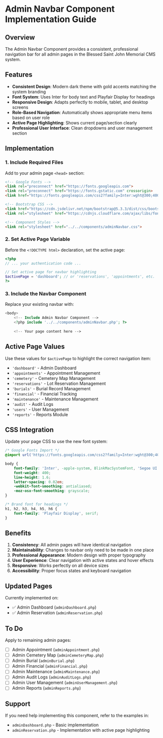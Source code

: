 # Admin Navbar Component Implementation Guide

## Overview
The Admin Navbar Component provides a consistent, professional navigation bar for all admin pages in the Blessed Saint John Memorial CMS system.

## Features
- **Consistent Design**: Modern dark theme with gold accents matching the system branding
- **Font System**: Uses Inter for body text and Playfair Display for headings
- **Responsive Design**: Adapts perfectly to mobile, tablet, and desktop screens
- **Role-Based Navigation**: Automatically shows appropriate menu items based on user role
- **Active Page Highlighting**: Shows current page/section clearly
- **Professional User Interface**: Clean dropdowns and user management section

## Implementation

### 1. Include Required Files

Add to your admin page `<head>` section:

```html
<!-- Google Fonts -->
<link rel="preconnect" href="https://fonts.googleapis.com">
<link rel="preconnect" href="https://fonts.gstatic.com" crossorigin>
<link href="https://fonts.googleapis.com/css2?family=Inter:wght@300;400;500;600;700;800;900&family=Playfair+Display:wght@400;500;600;700;800;900&display=swap" rel="stylesheet">

<!-- Bootstrap CSS -->
<link href="https://cdn.jsdelivr.net/npm/bootstrap@5.3.3/dist/css/bootstrap.min.css" rel="stylesheet">
<link rel="stylesheet" href="https://cdnjs.cloudflare.com/ajax/libs/font-awesome/6.5.0/css/all.min.css">

<!-- Component Styles -->
<link rel="stylesheet" href="../../components/adminNavbar.css">
```

### 2. Set Active Page Variable

Before the `<!DOCTYPE html>` declaration, set the active page:

```php
<?php
// ... your authentication code ...

// Set active page for navbar highlighting
$activePage = 'dashboard'; // or 'reservations', 'appointments', etc.
?>
```

### 3. Include the Navbar Component

Replace your existing navbar with:

```php
<body>
    <!-- Include Admin Navbar Component -->
    <?php include '../../components/adminNavbar.php'; ?>
    
    <!-- Your page content here -->
```

## Active Page Values

Use these values for `$activePage` to highlight the correct navigation item:

- `'dashboard'` - Admin Dashboard
- `'appointments'` - Appointment Management
- `'cemetery'` - Cemetery Map Management  
- `'reservations'` - Lot Reservation Management
- `'burials'` - Burial Record Management
- `'financial'` - Financial Tracking
- `'maintenance'` - Maintenance Management
- `'audit'` - Audit Logs
- `'users'` - User Management
- `'reports'` - Reports Module

## CSS Integration

Update your page CSS to use the new font system:

```css
/* Google Fonts Import */
@import url('https://fonts.googleapis.com/css2?family=Inter:wght@300;400;500;600;700;800;900&family=Playfair+Display:wght@400;500;600;700;800;900&display=swap');

body {
    font-family: 'Inter', -apple-system, BlinkMacSystemFont, 'Segoe UI', Roboto, Oxygen, Ubuntu, Cantarell, sans-serif;
    font-weight: 400;
    line-height: 1.6;
    letter-spacing: 0.02em;
    -webkit-font-smoothing: antialiased;
    -moz-osx-font-smoothing: grayscale;
}

/* Brand font for headings */
h1, h2, h3, h4, h5, h6 {
    font-family: 'Playfair Display', serif;
}
```

## Benefits

1. **Consistency**: All admin pages will have identical navigation
2. **Maintainability**: Changes to navbar only need to be made in one place
3. **Professional Appearance**: Modern design with proper typography
4. **User Experience**: Clear navigation with active states and hover effects
5. **Responsive**: Works perfectly on all device sizes
6. **Accessibility**: Proper focus states and keyboard navigation

## Updated Pages

Currently implemented on:
- ✅ Admin Dashboard (`adminDashboard.php`)
- ✅ Admin Reservation (`adminReservation.php`)

## To Do

Apply to remaining admin pages:
- [ ] Admin Appointment (`adminAppointment.php`)
- [ ] Admin Cemetery Map (`adminCemeteryMap.php`) 
- [ ] Admin Burial (`adminBurial.php`)
- [ ] Admin Financial (`adminFinancial.php`)
- [ ] Admin Maintenance (`adminMaintenance.php`)
- [ ] Admin Audit Logs (`adminAuditLogs.php`)
- [ ] Admin User Management (`adminUserManagement.php`)
- [ ] Admin Reports (`adminReports.php`)

## Support

If you need help implementing this component, refer to the examples in:
- `adminDashboard.php` - Basic implementation
- `adminReservation.php` - Implementation with active page highlighting